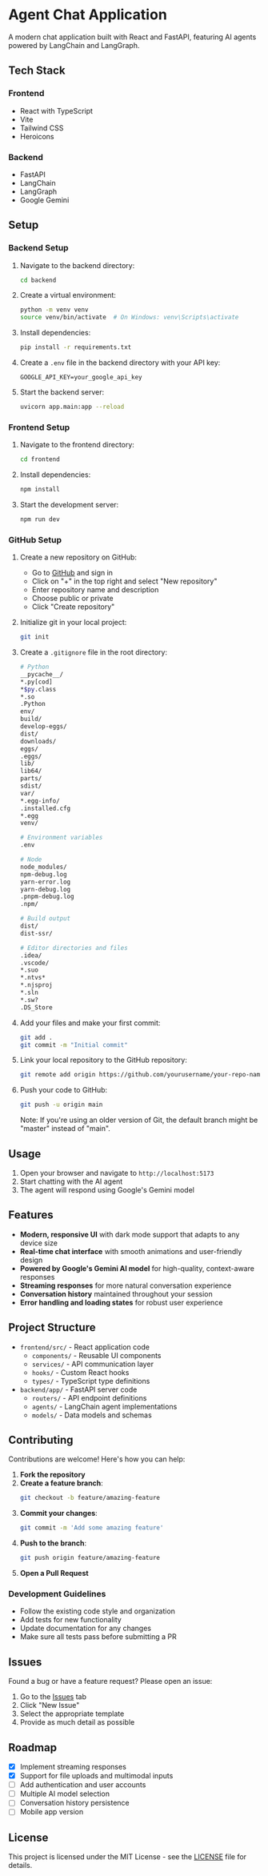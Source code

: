 # Agent Chat Application

A modern chat application built with React and FastAPI, featuring AI agents powered by LangChain and LangGraph.

## Tech Stack

### Frontend
- React with TypeScript
- Vite
- Tailwind CSS
- Heroicons

### Backend
- FastAPI
- LangChain
- LangGraph
- Google Gemini

## Setup

### Backend Setup
1. Navigate to the backend directory:
   ```bash
   cd backend
   ```

2. Create a virtual environment:
   ```bash
   python -m venv venv
   source venv/bin/activate  # On Windows: venv\Scripts\activate
   ```

3. Install dependencies:
   ```bash
   pip install -r requirements.txt
   ```

4. Create a `.env` file in the backend directory with your API key:
   ```
   GOOGLE_API_KEY=your_google_api_key
   ```

5. Start the backend server:
   ```bash
   uvicorn app.main:app --reload
   ```

### Frontend Setup
1. Navigate to the frontend directory:
   ```bash
   cd frontend
   ```

2. Install dependencies:
   ```bash
   npm install
   ```

3. Start the development server:
   ```bash
   npm run dev
   ```

### GitHub Setup
1. Create a new repository on GitHub:
   - Go to [GitHub](https://github.com) and sign in
   - Click on "+" in the top right and select "New repository"
   - Enter repository name and description
   - Choose public or private
   - Click "Create repository"

2. Initialize git in your local project:
   ```bash
   git init
   ```

3. Create a `.gitignore` file in the root directory:
   ```bash
   # Python
   __pycache__/
   *.py[cod]
   *$py.class
   *.so
   .Python
   env/
   build/
   develop-eggs/
   dist/
   downloads/
   eggs/
   .eggs/
   lib/
   lib64/
   parts/
   sdist/
   var/
   *.egg-info/
   .installed.cfg
   *.egg
   venv/
   
   # Environment variables
   .env
   
   # Node
   node_modules/
   npm-debug.log
   yarn-error.log
   yarn-debug.log
   .pnpm-debug.log
   .npm/
   
   # Build output
   dist/
   dist-ssr/
   
   # Editor directories and files
   .idea/
   .vscode/
   *.suo
   *.ntvs*
   *.njsproj
   *.sln
   *.sw?
   .DS_Store
   ```

4. Add your files and make your first commit:
   ```bash
   git add .
   git commit -m "Initial commit"
   ```

5. Link your local repository to the GitHub repository:
   ```bash
   git remote add origin https://github.com/yourusername/your-repo-name.git
   ```

6. Push your code to GitHub:
   ```bash
   git push -u origin main
   ```
   Note: If you're using an older version of Git, the default branch might be "master" instead of "main".

## Usage

1. Open your browser and navigate to `http://localhost:5173`
2. Start chatting with the AI agent
3. The agent will respond using Google's Gemini model

## Features

- **Modern, responsive UI** with dark mode support that adapts to any device size
- **Real-time chat interface** with smooth animations and user-friendly design
- **Powered by Google's Gemini AI model** for high-quality, context-aware responses
- **Streaming responses** for more natural conversation experience
- **Conversation history** maintained throughout your session
- **Error handling and loading states** for robust user experience

## Project Structure

- `frontend/src/` - React application code
  - `components/` - Reusable UI components
  - `services/` - API communication layer
  - `hooks/` - Custom React hooks
  - `types/` - TypeScript type definitions
- `backend/app/` - FastAPI server code
  - `routers/` - API endpoint definitions
  - `agents/` - LangChain agent implementations
  - `models/` - Data models and schemas

## Contributing

Contributions are welcome! Here's how you can help:

1. **Fork the repository**
2. **Create a feature branch**:
   ```bash
   git checkout -b feature/amazing-feature
   ```
3. **Commit your changes**:
   ```bash
   git commit -m 'Add some amazing feature'
   ```
4. **Push to the branch**:
   ```bash
   git push origin feature/amazing-feature
   ```
5. **Open a Pull Request**

### Development Guidelines

- Follow the existing code style and organization
- Add tests for new functionality
- Update documentation for any changes
- Make sure all tests pass before submitting a PR

## Issues

Found a bug or have a feature request? Please open an issue:

1. Go to the [Issues](https://github.com/hllj/react-vite-tailwind-boilerplate/issues) tab
2. Click "New Issue"
3. Select the appropriate template
4. Provide as much detail as possible

## Roadmap

- [x] Implement streaming responses
- [x] Support for file uploads and multimodal inputs
- [ ] Add authentication and user accounts
- [ ] Multiple AI model selection
- [ ] Conversation history persistence
- [ ] Mobile app version

## License

This project is licensed under the MIT License - see the [LICENSE](LICENSE) file for details.